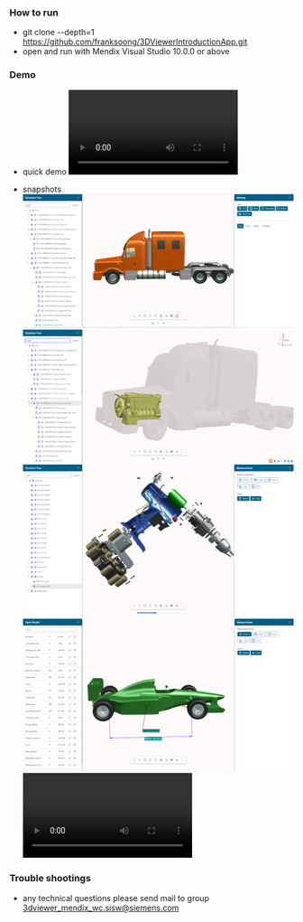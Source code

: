 ### How to run
- git clone --depth=1 https://github.com/franksoong/3DViewerIntroductionApp.git
- open and run with Mendix Visual Studio 10.0.0 or above

### Demo
- quick demo
![quick demo](./snapshots/introduction.mp4)

- snapshots
![image](./snapshots/intro1.png)
![image](./snapshots/intro2.png)
![image](./snapshots/intro3.png)
![image](./snapshots/intro4.png)
![open a model in shattered JT files](./snapshots/open%20a%20model%20in%20shattered%20JT%20files.mp4)

### Trouble shootings
- any technical questions please send mail to group 3dviewer_mendix_wc.sisw@siemens.com
